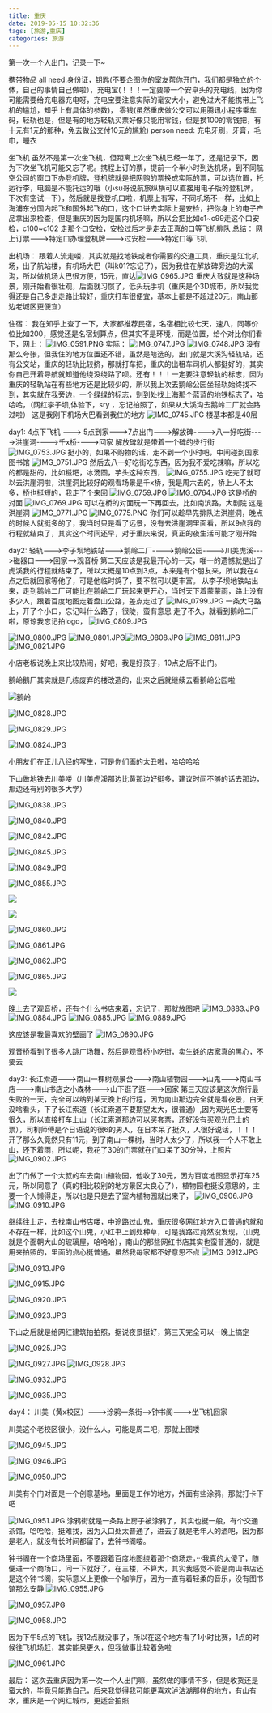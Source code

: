 ```yaml
---
title: 重庆
date: 2019-05-15 10:32:36
tags: [旅游,重庆]
categories: 旅游
---
```


第一次一个人出门，记录一下~

<!--more-->

携带物品
all need:身份证，钥匙(不要企图你的室友帮你开门，我们都是独立的个体，自己的事情自己做啦），充电宝(！！！一定要带一个安卓头的充电线，因为你可能需要给充电器充电呀，充电宝要注意实际的毫安大小，避免过大不能携带上飞机的尴尬，知乎上有具体的参数)， 零钱(虽然重庆做公交可以用腾讯小程序乘车码，轻轨也是，但是有的地方轻轨买票好像只能用零钱，但是换100的零钱把，有十元有1元的那种，免去做公交付10元的尴尬)
person need: 充电牙刷，牙膏，毛巾，睡衣

坐飞机
虽然不是第一次坐飞机，但距离上次坐飞机已经一年了，还是记录下，因为下次坐飞机可能又忘了呢。携程上订的票，提前一个半小时到达机场，到不同航空公司的窗口下办登机牌，登机牌就是把网购的票换成实际的票，可以选位置，托运行李，电脑是不能托运的哦（小su哥说航旅纵横可以直接用电子版的登机牌，下次有空试一下），然后就是找登机口啦，机票上有写，不同机场不一样，比如上海浦东分国内起飞和国外起飞的口，这个口进去实际上是安检，把你身上的电子产品拿出来检查，但是重庆的因为是国内机场嘛，所以会把比如c1~c99走这个口安检，c100~c102 走那个口安检，安检过后才是走去正真的口等飞机排队
总结： 网上订票--->特定口办理登机牌--->过安检--->特定口等飞机

出机场：
跟着人流走喽，其实就是找地铁或者你需要的交通工具，重庆是江北机场，出了航站楼，有机场大巴（叫k01?忘记了），因为我住在解放碑旁边的大溪沟，所以做机场大巴很方便，15元，直达![IMG_0965.JPG](https://cytuchuang-1256930988.cos.ap-shanghai.myqcloud.com/8688115645624835559.jpg)
重庆大致就是这种场景，刚开始看很壮观，后面就习惯了，低头玩手机（重庆是个3D城市，所以我觉得还是自己多走走路比较好，重庆打车很便宜，基本上都是不超过20元，南山那边老城区更便宜）

住宿：
我在知乎上查了一下，大家都推荐民宿，名宿相比较七天，速八，同等价位比如200，感觉还是名宿划算点，但其实不是环境，而是位置，给个对比你们看下，网上：
![IMG_0591.PNG](https://cytuchuang-1256930988.cos.ap-shanghai.myqcloud.com/6332015645624837919.png)
实际：
![IMG_0747.JPG](https://cytuchuang-1256930988.cos.ap-shanghai.myqcloud.com/1778415645624843201.jpg)
![IMG_0748.JPG](https://cytuchuang-1256930988.cos.ap-shanghai.myqcloud.com/439615645624845699.jpg)
没有那么夸张，但我住的地方位置还不错，虽然是瞎选的，出门就是大溪沟轻轨站，还有公交站，重庆的轻轨比较挤，那就打车把，重庆的出租车司机人都挺好的，其实你自己开着导航就知道他绕没绕路了呗。还有！！！一定要注意轻轨的标志，因为重庆的轻轨站在有些地方还是比较少的，所以我上次去鹅岭公园坐轻轨始终找不到，其实就在我旁边，一个绿绿的标志，别到处找上海那个蓝蓝的地铁标志了，哈哈哈，（网红李子坝,体验下，sry ，忘记拍照了，如果从大溪沟去鹅岭二厂就会路过啦）
这是我刚下机场大巴看到我住的地方
![IMG_0745.JPG](https://cytuchuang-1256930988.cos.ap-shanghai.myqcloud.com/5001015645624848143.jpg)
楼基本都是40层

day1:
4点下飞机 ---> 5点到家--->7点出门--->解放碑---->八一好吃街---->洪崖洞---->千x桥---->回家
解放碑就是带着一个碑的步行街![IMG_0753.JPG](https://cytuchuang-1256930988.cos.ap-shanghai.myqcloud.com/8356315645624851504.jpg)
挺小的，如果不购物的话，走不到一个小时吧，中间碰到国家图书馆
![IMG_0751.JPG](https://cytuchuang-1256930988.cos.ap-shanghai.myqcloud.com/4628315645624854088.jpg)
然后去八一好吃街吃东西，因为我不爱吃辣嘛，所以吃的都是甜的，比如糍粑，冰汤圆，芋头这种东西，
![IMG_0755.JPG](https://cytuchuang-1256930988.cos.ap-shanghai.myqcloud.com/3431715645624856663.jpg)
吃完了就可以去洪崖洞啦，洪崖洞比较好的观看场景是千x桥，我是周六去的，桥上人不太多，桥也挺短的，我走了个来回
![IMG_0759.JPG](https://cytuchuang-1256930988.cos.ap-shanghai.myqcloud.com/5701815645624858953.jpg)
![IMG_0764.JPG](https://cytuchuang-1256930988.cos.ap-shanghai.myqcloud.com/9698815645624861283.jpg)
这是桥的对面
![IMG_0769.JPG](https://cytuchuang-1256930988.cos.ap-shanghai.myqcloud.com/6671515645624863588.jpg)
可以在桥的对面玩一下再回去，比如南滨路，大剧院
这是洪崖洞
![IMG_0771.JPG](https://cytuchuang-1256930988.cos.ap-shanghai.myqcloud.com/8957315645624866394.jpg)
![IMG_0775.PNG](https://cytuchuang-1256930988.cos.ap-shanghai.myqcloud.com/9116515645624869018.png)
你们可以趁早先排队进洪崖洞，晚点的时候人就挺多的了，我当时只是看了远景，没有去洪崖洞里面看，所以9点我的行程就结束了，其实这个时间还早，对于重庆来说，真正的夜生活可能才刚开始

day2:
轻轨--->李子坝地铁站--->鹅岭二厂---->鹅岭公园---->川美虎溪--->磁器口--->回家-->观音桥
第二天应该是我最开心的一天，唯一的遗憾就是出了虎溪我的行程就结束了，所以大概是10点到3点，本来是有个朋友来，所以我在4点之后就回家等他了，可是他临时鸽了，要不然可以更丰富。
从李子坝地铁站出来，走到鹅岭二厂可能比在鹅岭二厂玩起来更开心，当时天下着蒙蒙雨，路上没有多少人，跟着百度地图走着盘山公路，差点走过了
![IMG_0799.JPG](https://cytuchuang-1256930988.cos.ap-shanghai.myqcloud.com/1115645624879743.jpg)
一条大马路上，开了个小口，忘记叫什么路了，很陡，蛮有意思
走了不久，就看到鹅岭二厂啦，原谅我忘记拍logo，
![IMG_0809.JPG](https://cytuchuang-1256930988.cos.ap-shanghai.myqcloud.com/6083315645624887525.jpg)

![IMG_0800.JPG](https://cytuchuang-1256930988.cos.ap-shanghai.myqcloud.com/330561564562489024.jpg)
![IMG_0801.JPG](https://cytuchuang-1256930988.cos.ap-shanghai.myqcloud.com/3826915645624892779.jpg)![IMG_0808.JPG](https://cytuchuang-1256930988.cos.ap-shanghai.myqcloud.com/26815645624895795.jpg)
![IMG_0811.JPG](https://cytuchuang-1256930988.cos.ap-shanghai.myqcloud.com/2097015645624898487.jpg)
![IMG_0821.JPG](https://cytuchuang-1256930988.cos.ap-shanghai.myqcloud.com/9744815645624907554.jpg)

小店老板说晚上来比较热闹，好吧，我是好孩子，10点之后不出门。

鹅岭鹅厂其实就是几栋废弃的楼改造的，出来之后就继续去看鹅岭公园啦

![鹅岭](http://img.chenye2017.cn/eling.jpg)

![IMG_0828.JPG](https://cytuchuang-1256930988.cos.ap-shanghai.myqcloud.com/2885515645624909655.jpg)

![IMG_0829.JPG](https://cytuchuang-1256930988.cos.ap-shanghai.myqcloud.com/4313215645624911936.jpg)

![IMG_0824.JPG](https://cytuchuang-1256930988.cos.ap-shanghai.myqcloud.com/1582315645624914543.jpg)

小朋友们在正儿八经的写生，可是你们画的太丑啦，哈哈哈哈

下山做地铁去川美喽（川美虎溪那边比黄那边好挺多，建议时间不够的话去那边，那边还有别的很多大学）

![IMG_0838.JPG](https://cytuchuang-1256930988.cos.ap-shanghai.myqcloud.com/3111715645624917285.jpg)

![IMG_0840.JPG](https://cytuchuang-1256930988.cos.ap-shanghai.myqcloud.com/6224015645624919703.jpg)

![IMG_0842.JPG](https://cytuchuang-1256930988.cos.ap-shanghai.myqcloud.com/5812615645624922812.jpg)

![IMG_0845.JPG](https://cytuchuang-1256930988.cos.ap-shanghai.myqcloud.com/4405215645624928312.jpg)

![IMG_0849.JPG](https://cytuchuang-1256930988.cos.ap-shanghai.myqcloud.com/6519015645624931228.jpg)

![IMG_0855.JPG](https://cytuchuang-1256930988.cos.ap-shanghai.myqcloud.com/3460815645624934409.jpg)

![](http://img.chenye2017.cn/luo2.jpg)

![](http://img.chenye2017.cn/luo3.jpg)

![IMG_0860.JPG](https://cytuchuang-1256930988.cos.ap-shanghai.myqcloud.com/4730515645624937179.jpg)

![IMG_0861.JPG](https://cytuchuang-1256930988.cos.ap-shanghai.myqcloud.com/6164915645624939203.jpg)

![IMG_0862.JPG](https://cytuchuang-1256930988.cos.ap-shanghai.myqcloud.com/909315645624941563.jpg)

![IMG_0865.JPG](https://cytuchuang-1256930988.cos.ap-shanghai.myqcloud.com/9556815645624943892.jpg)

![](http://img.chenye2017.cn/luo4.jpg)

晚上去了观音桥，还有个什么书店来着，忘记了，那就放图吧
![IMG_0883.JPG](https://cytuchuang-1256930988.cos.ap-shanghai.myqcloud.com/667961564562494603.jpg)
![IMG_0884.JPG](https://cytuchuang-1256930988.cos.ap-shanghai.myqcloud.com/7804915645624948852.jpg)
![IMG_0885.JPG](https://cytuchuang-1256930988.cos.ap-shanghai.myqcloud.com/8740615645624951562.jpg)
![IMG_0889.JPG](https://cytuchuang-1256930988.cos.ap-shanghai.myqcloud.com/4660915645624954314.jpg)

这应该是我最喜欢的壁画了
![IMG_0890.JPG](https://cytuchuang-1256930988.cos.ap-shanghai.myqcloud.com/2315615645624957249.jpg)

观音桥看到了很多人跳广场舞，然后是观音桥小吃街，卖生蚝的店家真的黑心，不要去

day3:
长江索道--->南山一棵树观景台--->南山植物园--->山鬼--->南山书店--->南山书店之小森林--->山下逛了逛--->回家
第三天应该是这次旅行最失败的一天，完全可以纳到某天晚上的行程，因为南山那边完全就是看夜景，白天没啥看头，下了长江索道（长江索道不要期望太大，很普通）,因为观光巴士要等很久，所以直接打车上山（长江索道那边可以买套票，还好没有买观光巴士的票），司机师傅是个日语说的很6的男人，在日本呆了挺久，人很好说话，！！！开了那么久竟然只有11元，到了南山一棵树，当时人太少了，所以我一个人不敢上山，还下着雨，所以呢，我花了30的门票就在门口呆了30分钟，上照片
![IMG_0902.JPG](https://cytuchuang-1256930988.cos.ap-shanghai.myqcloud.com/6603715645624959872.jpg)

出了门做了一个大叔的车去南山植物园，他收了30元，因为百度地图显示打车25元，所以同意了（真的相比较别的地方景区太良心了），植物园也挺没意思的，主要一个人懒得走，所以也是只是去了室内植物园就出来了，
![IMG_0906.JPG](https://cytuchuang-1256930988.cos.ap-shanghai.myqcloud.com/7966315645624962559.jpg)
![IMG_0910.JPG](https://cytuchuang-1256930988.cos.ap-shanghai.myqcloud.com/4556215645624965821.jpg)

继续往上走，去找南山书店喽，中途路过山鬼，重庆很多网红地方入口普通的就和不存在一样，比如这个山鬼，小红书上到处种草，可是我路过竟然没发现，（山鬼就是个面朝大山的玻璃屋，哈哈哈），南山的那些网红书店其实也蛮普通的，就是用来拍照的，里面的点心挺普通，虽然我每家都不好意思不点
![IMG_0912.JPG](https://cytuchuang-1256930988.cos.ap-shanghai.myqcloud.com/7366415645624968525.jpg)

![IMG_0913.JPG](https://cytuchuang-1256930988.cos.ap-shanghai.myqcloud.com/2693015645624971543.jpg)

![IMG_0915.JPG](https://cytuchuang-1256930988.cos.ap-shanghai.myqcloud.com/3440315645624974297.jpg)

![IMG_0920.JPG](https://cytuchuang-1256930988.cos.ap-shanghai.myqcloud.com/9600115645624980407.jpg)

![IMG_0923.JPG](https://cytuchuang-1256930988.cos.ap-shanghai.myqcloud.com/2693415645624982834.jpg)

下山之后就是给网红建筑拍拍照，据说夜景挺好，第三天完全可以一晚上搞定

![IMG_0925.JPG](https://cytuchuang-1256930988.cos.ap-shanghai.myqcloud.com/4895315645624985274.jpg)

![IMG_0927.JPG](https://cytuchuang-1256930988.cos.ap-shanghai.myqcloud.com/3820715645624988179.jpg)
![IMG_0928.JPG](https://cytuchuang-1256930988.cos.ap-shanghai.myqcloud.com/988315645624990895.jpg)

![IMG_0932.JPG](https://cytuchuang-1256930988.cos.ap-shanghai.myqcloud.com/2195115645624993532.jpg)

![IMG_0935.JPG](https://cytuchuang-1256930988.cos.ap-shanghai.myqcloud.com/1048215645624995833.jpg)

day4：
川美（黄x校区）--->涂鸦一条街-->钟书阁--->坐飞机回家

川美这个老校区很小，没什么人，可能是周二吧，那就上图喽

![IMG_0945.JPG](https://cytuchuang-1256930988.cos.ap-shanghai.myqcloud.com/8732415645625000255.jpg)

![IMG_0946.JPG](https://cytuchuang-1256930988.cos.ap-shanghai.myqcloud.com/72191564562500407.jpg)

![IMG_0950.JPG](https://cytuchuang-1256930988.cos.ap-shanghai.myqcloud.com/8746515645625006678.jpg)

川美有个门对面是一个创意基地，里面是工作的地方，外面有些涂鸦，那就打卡下吧

![IMG_0951.JPG](https://cytuchuang-1256930988.cos.ap-shanghai.myqcloud.com/6777215645625009024.jpg)
涂鸦街就是一条路上房子被涂鸦了，其实也挺一般，有个交通茶馆，哈哈哈，挺难找，因为入口处太普通了，进去了就是老年人的酒吧，因为都是老人，就没有长时间都留了，去钟书阁喽。

钟书阁在一个商场里面，不要跟着百度地图绕着那个商场走，···我真的太傻了，随便进一个商场口，问一下就好了，在三楼，不算大，其实我感觉不管是南山书店还是这个钟书阁，实际意义上更像一个咖啡厅，因为一直有着轻柔的音乐，没有图书馆那么安静
![IMG_0955.JPG](https://cytuchuang-1256930988.cos.ap-shanghai.myqcloud.com/891271564562501164.jpg)


![IMG_0957.JPG](https://cytuchuang-1256930988.cos.ap-shanghai.myqcloud.com/6045515645625014386.jpg)

![IMG_0958.JPG](https://cytuchuang-1256930988.cos.ap-shanghai.myqcloud.com/3862915645625016845.jpg)

因为下午5点的飞机，我12点就没事了，所以在这个地方看了1小时比赛，1点的时候往飞机场赶，其实能呆更久，但我做事比较着急啦

![IMG_0961.JPG](https://cytuchuang-1256930988.cos.ap-shanghai.myqcloud.com/2497115645625020811.jpg)


最后：
这次去重庆因为第一次一个人出门嘛，虽然做的事情不多，但是收货还是蛮大的，毕竟只能靠自己，后来我觉得我可能更喜欢泸沽湖那样的地方，有山有水，重庆是一个网红城市，更适合拍照

